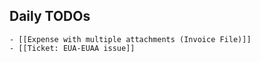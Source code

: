 ## Daily TODOs
	- [[Expense with multiple attachments (Invoice File)]]
	- [[Ticket: EUA-EUAA issue]]